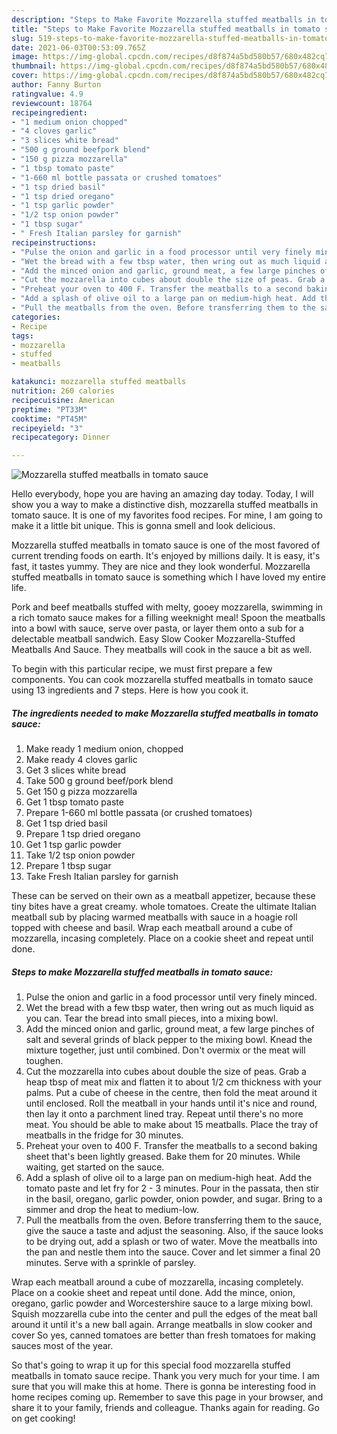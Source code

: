 ```yaml
---
description: "Steps to Make Favorite Mozzarella stuffed meatballs in tomato sauce"
title: "Steps to Make Favorite Mozzarella stuffed meatballs in tomato sauce"
slug: 519-steps-to-make-favorite-mozzarella-stuffed-meatballs-in-tomato-sauce
date: 2021-06-03T00:53:09.765Z
image: https://img-global.cpcdn.com/recipes/d8f874a5bd580b57/680x482cq70/mozzarella-stuffed-meatballs-in-tomato-sauce-recipe-main-photo.jpg
thumbnail: https://img-global.cpcdn.com/recipes/d8f874a5bd580b57/680x482cq70/mozzarella-stuffed-meatballs-in-tomato-sauce-recipe-main-photo.jpg
cover: https://img-global.cpcdn.com/recipes/d8f874a5bd580b57/680x482cq70/mozzarella-stuffed-meatballs-in-tomato-sauce-recipe-main-photo.jpg
author: Fanny Burton
ratingvalue: 4.9
reviewcount: 18764
recipeingredient:
- "1 medium onion chopped"
- "4 cloves garlic"
- "3 slices white bread"
- "500 g ground beefpork blend"
- "150 g pizza mozzarella"
- "1 tbsp tomato paste"
- "1-660 ml bottle passata or crushed tomatoes"
- "1 tsp dried basil"
- "1 tsp dried oregano"
- "1 tsp garlic powder"
- "1/2 tsp onion powder"
- "1 tbsp sugar"
- " Fresh Italian parsley for garnish"
recipeinstructions:
- "Pulse the onion and garlic in a food processor until very finely minced."
- "Wet the bread with a few tbsp water, then wring out as much liquid as you can. Tear the bread into small pieces, into a mixing bowl."
- "Add the minced onion and garlic, ground meat, a few large pinches of salt and several grinds of black pepper to the mixing bowl. Knead the mixture together, just until combined. Don&#39;t overmix or the meat will toughen."
- "Cut the mozzarella into cubes about double the size of peas. Grab a heap tbsp of meat mix and flatten it to about 1/2 cm thickness with your palms. Put a cube of cheese in the centre, then fold the meat around it until enclosed. Roll the meatball in your hands until it&#39;s nice and round, then lay it onto a parchment lined tray. Repeat until there&#39;s no more meat. You should be able to make about 15 meatballs. Place the tray of meatballs in the fridge for 30 minutes."
- "Preheat your oven to 400 F. Transfer the meatballs to a second baking sheet that&#39;s been lightly greased. Bake them for 20 minutes. While waiting, get started on the sauce."
- "Add a splash of olive oil to a large pan on medium-high heat. Add the tomato paste and let fry for 2 - 3 minutes. Pour in the passata, then stir in the basil, oregano, garlic powder, onion powder, and sugar. Bring to a simmer and drop the heat to medium-low."
- "Pull the meatballs from the oven. Before transferring them to the sauce, give the sauce a taste and adjust the seasoning. Also, if the sauce looks to be drying out, add a splash or two of water. Move the meatballs into the pan and nestle them into the sauce. Cover and let simmer a final 20 minutes. Serve with a sprinkle of parsley."
categories:
- Recipe
tags:
- mozzarella
- stuffed
- meatballs

katakunci: mozzarella stuffed meatballs 
nutrition: 260 calories
recipecuisine: American
preptime: "PT33M"
cooktime: "PT45M"
recipeyield: "3"
recipecategory: Dinner

---
```



![Mozzarella stuffed meatballs in tomato sauce](https://img-global.cpcdn.com/recipes/d8f874a5bd580b57/680x482cq70/mozzarella-stuffed-meatballs-in-tomato-sauce-recipe-main-photo.jpg)

Hello everybody, hope you are having an amazing day today. Today, I will show you a way to make a distinctive dish, mozzarella stuffed meatballs in tomato sauce. It is one of my favorites food recipes. For mine, I am going to make it a little bit unique. This is gonna smell and look delicious.

Mozzarella stuffed meatballs in tomato sauce is one of the most favored of current trending foods on earth. It's enjoyed by millions daily. It is easy, it's fast, it tastes yummy. They are nice and they look wonderful. Mozzarella stuffed meatballs in tomato sauce is something which I have loved my entire life.

Pork and beef meatballs stuffed with melty, gooey mozzarella, swimming in a rich tomato sauce makes for a filling weeknight meal! Spoon the meatballs into a bowl with sauce, serve over pasta, or layer them onto a sub for a delectable meatball sandwich. Easy Slow Cooker Mozzarella-Stuffed Meatballs And Sauce. They meatballs will cook in the sauce a bit as well.


To begin with this particular recipe, we must first prepare a few components. You can cook mozzarella stuffed meatballs in tomato sauce using 13 ingredients and 7 steps. Here is how you cook it.

<!--inarticleads1-->

##### The ingredients needed to make Mozzarella stuffed meatballs in tomato sauce:

1. Make ready 1 medium onion, chopped
1. Make ready 4 cloves garlic
1. Get 3 slices white bread
1. Take 500 g ground beef/pork blend
1. Get 150 g pizza mozzarella
1. Get 1 tbsp tomato paste
1. Prepare 1-660 ml bottle passata (or crushed tomatoes)
1. Get 1 tsp dried basil
1. Prepare 1 tsp dried oregano
1. Get 1 tsp garlic powder
1. Take 1/2 tsp onion powder
1. Prepare 1 tbsp sugar
1. Take  Fresh Italian parsley for garnish


These can be served on their own as a meatball appetizer, because these tiny bites have a great creamy. whole tomatoes. Create the ultimate Italian meatball sub by placing warmed meatballs with sauce in a hoagie roll topped with cheese and basil. Wrap each meatball around a cube of mozzarella, incasing completely. Place on a cookie sheet and repeat until done. 

<!--inarticleads2-->

##### Steps to make Mozzarella stuffed meatballs in tomato sauce:

1. Pulse the onion and garlic in a food processor until very finely minced.
1. Wet the bread with a few tbsp water, then wring out as much liquid as you can. Tear the bread into small pieces, into a mixing bowl.
1. Add the minced onion and garlic, ground meat, a few large pinches of salt and several grinds of black pepper to the mixing bowl. Knead the mixture together, just until combined. Don&#39;t overmix or the meat will toughen.
1. Cut the mozzarella into cubes about double the size of peas. Grab a heap tbsp of meat mix and flatten it to about 1/2 cm thickness with your palms. Put a cube of cheese in the centre, then fold the meat around it until enclosed. Roll the meatball in your hands until it&#39;s nice and round, then lay it onto a parchment lined tray. Repeat until there&#39;s no more meat. You should be able to make about 15 meatballs. Place the tray of meatballs in the fridge for 30 minutes.
1. Preheat your oven to 400 F. Transfer the meatballs to a second baking sheet that&#39;s been lightly greased. Bake them for 20 minutes. While waiting, get started on the sauce.
1. Add a splash of olive oil to a large pan on medium-high heat. Add the tomato paste and let fry for 2 - 3 minutes. Pour in the passata, then stir in the basil, oregano, garlic powder, onion powder, and sugar. Bring to a simmer and drop the heat to medium-low.
1. Pull the meatballs from the oven. Before transferring them to the sauce, give the sauce a taste and adjust the seasoning. Also, if the sauce looks to be drying out, add a splash or two of water. Move the meatballs into the pan and nestle them into the sauce. Cover and let simmer a final 20 minutes. Serve with a sprinkle of parsley.


Wrap each meatball around a cube of mozzarella, incasing completely. Place on a cookie sheet and repeat until done. Add the mince, onion, oregano, garlic powder and Worcestershire sauce to a large mixing bowl. Squish mozzarella cube into the center and pull the edges of the meat ball around it until it&#39;s a new ball again. Arrange meatballs in slow cooker and cover So yes, canned tomatoes are better than fresh tomatoes for making sauces most of the year. 

So that's going to wrap it up for this special food mozzarella stuffed meatballs in tomato sauce recipe. Thank you very much for your time. I am sure that you will make this at home. There is gonna be interesting food in home recipes coming up. Remember to save this page in your browser, and share it to your family, friends and colleague. Thanks again for reading. Go on get cooking!
